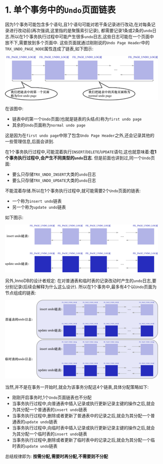 # 1. 单个事务中的`Undo`页面链表

因为1个事务可能包含多个语句,且1个语句可能对若干条记录进行改动,在对每条记录进行改动前(再次强调,这里指的是聚簇索引记录),
都需要记录1条或2条的`undo`日志.所以在1个事务执行过程中可能产生很多`undo`日志,这些日志可能在一个页面中放不下,需要放到多个页面中.
这些页面就通过刚刚说的`Undo Page Header`中的`TRX_UNDO_PAGE_NODE`属性连成了链表,如下图示:

![Undo页面链表](./img/Undo页面链表.jpg)

在该图中:

- 链表中的第一个`Undo`页面(也就是链表的头结点)称为`first undo page`
- 其余的`Undo`页面称为`normal undo page`

这是因为在`first undo page`中除了包含`Undo Page Header`之外,还会记录其他的一些管理信息,后面会讲到.

在1个事务执行过程中,可能混着执行`INSERT`/`DELETE`/`UPDATE`语句,这也就意味着:**在1个事务执行过程中,会产生不同类型的`undo`日志**.
但是前面也讲到过,同一个`Undo`页面:

- 要么只存储`TRX_UNDO_INSERT`大类的`undo`日志
- 要么只存储`TRX_UNDO_UPDATE`大类的`undo`日志

不能混着存储.所以在1个事务执行过程中,就可能需要2个`Undo`页面的链表:

- 一个称为`insert undo`链表
- 另一个称为`update undo`链表

如下图示:

![insert_undo链表和update_undo链表](./img/insert_undo链表和update_undo链表.jpg)

另外,InnoDB的设计者规定: 在对普通表和临时表的记录改动时产生的`undo`日志,要分别记录(后续会解释为什么这么设计).
所以在1个事务中,最多有4个以`Undo`页面为节点组成的链表:

![1个事务中最多有4个以Undo页面为节点组成的链表](./img/1个事务中最多有4个以Undo页面为节点组成的链表.jpg)

当然,并不是在事务一开始时,就会为该事务分配这4个链表,具体分配策略如下:

- 刚刚开启事务时,1个`Undo`页面链表也不分配
- 当事务执行过程中,向普通表中插入记录或执行更新记录主键的操作之后,就会为其分配一个普通表的`insert undo`链表
- 当事务执行过程中,删除或者更新了普通表中的记录之后,就会为其分配一个普通表的`update undo`链表
- 当事务执行过程中,向临时表中插入记录或执行更新记录主键的操作之后,就会为其分配一个临时表的`insert undo`链表
- 当事务执行过程中,删除或者更新了临时表中的记录之后,就会为其分配一个临时表的`update undo`链表

总结规律即为: **按需分配,需要时再分配,不需要则不分配**
